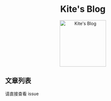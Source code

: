 <div>
  <h1 align="center"> Kite's Blog </h1>
  <div align="center">
    <img src="https://user-images.githubusercontent.com/15927205/50004481-3dd71e00-ffe2-11e8-8e99-068d9bd96dd1.jpeg" width = "150" height = "150" alt="Kite's Blog" align=center />
  </div>
<div>

## 文章列表

请直接查看 issue
